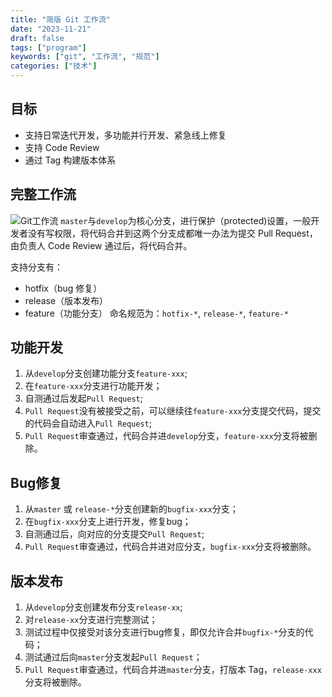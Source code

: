 ```yaml
---
title: "简版 Git 工作流"
date: "2023-11-21"
draft: false
tags: ["program"]
keywords: ["git", "工作流", "规范"]
categories: ["技术"]
---
```


## 目标
- 支持日常迭代开发，多功能并行开发、紧急线上修复
- 支持 Code Review
- 通过 Tag 构建版本体系

## 完整工作流
![Git工作流](https:/img.mutoulbj.com/blog/202401Git工作流.png)
`master`与`develop`为核心分支，进行保护（protected)设置，一般开发者没有写权限，将代码合并到这两个分支成都唯一办法为提交 Pull Request，由负责人 Code Review 通过后，将代码合并。

支持分支有： 
- hotfix（bug 修复）
- release（版本发布）
- feature（功能分支）
命名规范为：`hotfix-*`, `release-*`, `feature-*`

## 功能开发
1. 从`develop`分支创建功能分支`feature-xxx`;
2. 在`feature-xxx`分支进行功能开发；
3. 自测通过后发起`Pull Request`;
4. `Pull Request`没有被接受之前，可以继续往`feature-xxx`分支提交代码，提交的代码会自动进入`Pull Request`;
5. `Pull Request`审查通过，代码合并进`develop`分支，`feature-xxx`分支将被删除。

## Bug修复
1. 从`master` 或 `release-*`分支创建新的`bugfix-xxx`分支；
2. 在`bugfix-xxx`分支上进行开发，修复bug；
3. 自测通过后，向对应的分支提交`Pull Request`;
4. `Pull Request`审查通过，代码合并进对应分支，`bugfix-xxx`分支将被删除。

## 版本发布
1. 从`develop`分支创建发布分支`release-xx`;
2. 对`release-xx`分支进行完整测试；
3. 测试过程中仅接受对该分支进行bug修复，即仅允许合并`bugfix-*`分支的代码；
4. 测试通过后向`master`分支发起`Pull Request`；
5. `Pull Request`审查通过，代码合并进`master`分支，打版本 Tag，`release-xxx`分支将被删除。